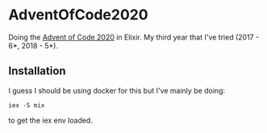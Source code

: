 # AdventOfCode2020

Doing the [Advent of Code 2020](https://adventofcode.com/2020) in Elixir. My third year that I've tried (2017 - 6*, 2018 - 5*).

## Installation

I guess I should be using docker for this but I've mainly be doing:

`iex -S mix`

to get the iex env loaded. 
